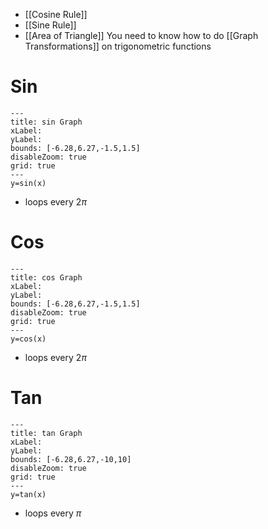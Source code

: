 - [[Cosine Rule]]
- [[Sine Rule]]
- [[Area of Triangle]]
You need to know how to do [[Graph Transformations]] on trigonometric functions
# Sin

```functionplot
---
title: sin Graph
xLabel: 
yLabel: 
bounds: [-6.28,6.27,-1.5,1.5]
disableZoom: true
grid: true
---
y=sin(x)
```
- loops every $2\pi$
# Cos
```functionplot
---
title: cos Graph
xLabel: 
yLabel: 
bounds: [-6.28,6.27,-1.5,1.5]
disableZoom: true
grid: true
---
y=cos(x)
```
- loops every $2\pi$
# Tan
```functionplot
---
title: tan Graph
xLabel: 
yLabel: 
bounds: [-6.28,6.27,-10,10]
disableZoom: true
grid: true
---
y=tan(x)
```
- loops every $\pi$
